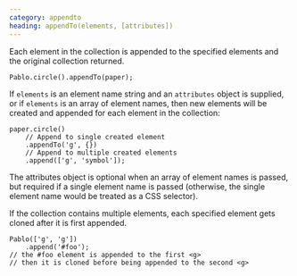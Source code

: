 ```yaml
--- 
category: appendto
heading: appendTo(elements, [attributes])
---
```


Each element in the collection is appended to the specified elements and the original collection returned.

    Pablo.circle().appendTo(paper);

If `elements` is an element name string and an `attributes` object is supplied, or if `elements` is an array of element names, then new elements will be created and appended for each element in the collection:

    paper.circle()
        // Append to single created element
        .appendTo('g', {})
        // Append to multiple created elements
        .append(['g', 'symbol']);

The attributes object is optional when an array of element names is passed, but required if a single element name is passed (otherwise, the single element name would be treated as a CSS selector).

If the collection contains multiple elements, each specified element gets cloned after it is first appended.

    Pablo(['g', 'g'])
        .append('#foo');
    // the #foo element is appended to the first <g>
    // then it is cloned before being appended to the second <g>
